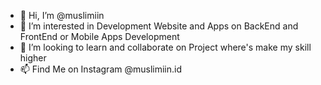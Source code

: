 - 👋 Hi, I’m @muslimiin
- 👀 I’m interested in Development Website and Apps on BackEnd and FrontEnd or Mobile Apps Development
- 💞️ I’m looking to learn and collaborate on Project where's make my skill higher
- 📫 Find Me on Instagram @muslimiin.id
